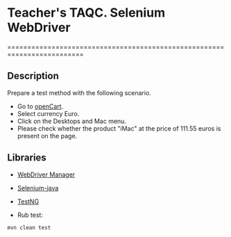 # Teacher's TAQC. Selenium WebDriver

=========================================================================

## Description

Prepare a test method with the following scenario.

 - Go to [openCart](https://demo.opencart.com/).
 - Select currency Euro.
 - Click on the Desktops and Mac menu.
 - Please check whether the product "iMac" at the price of 111.55 euros is present on the page.

## Libraries

 - [WebDriver Manager](https://bonigarcia.dev/webdrivermanager/)
 - [Selenium-java](https://mvnrepository.com/artifact/org.seleniumhq.selenium/selenium-java)
 - [TestNG](https://mvnrepository.com/artifact/org.testng/testng)
 
- Rub test:
```shell
mvn clean test
```